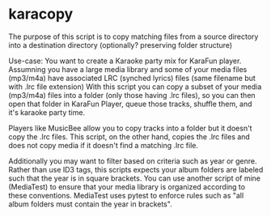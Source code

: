 # karacopy

The purpose of this script is to copy matching files from a source directory
into a destination directory (optionally? preserving folder structure)

Use-case: You want to create a Karaoke party mix for KaraFun player.
Assumning you have a large media library and some of your media files (mp3/m4a) have
associated LRC (synched lyrics) files (same filename but with .lrc file extension)
With this script you can copy a subset of your media (mp3/m4a) files into a folder
(only those having .lrc files), so you can then open that folder in KaraFun Player, 
queue those tracks, shuffle them, and it's karaoke party time.

Players like MusicBee allow you to copy tracks into a folder but it doesn't copy
the .lrc files. This script, on the other hand, copies the .lrc files and
does not copy media if it doesn't find a matching .lrc file.

Additionally you may want to filter based on criteria such as year or genre.
Rather than use ID3 tags, this scripts expects your album folders are labeled
such that the year is in square brackets.
You can use another script of mine (MediaTest) to ensure that your media library
is organized according to these conventions. MediaTest uses pytest to enforce 
rules such as "all album folders must contain the year in brackets".
